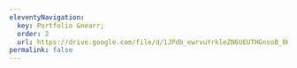 ```yaml
---
eleventyNavigation:
  key: Portfolio &nearr;
  order: 2
  url: https://drive.google.com/file/d/1JPdb_ewrvuYrkleZN6UEUTHGnsoB_8HC/view?usp=sharing
permalink: false
---
```




